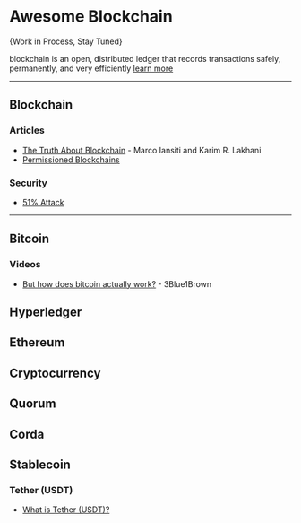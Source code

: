 # Awesome Blockchain

{Work in Process, Stay Tuned}

blockchain is an open, distributed ledger that records transactions safely, permanently, and very efficiently [learn more](https://hbr.org/2017/01/the-truth-about-blockchain)

-----

## Blockchain

### Articles
* [The Truth About Blockchain](https://hbr.org/2017/01/the-truth-about-blockchain) - Marco Iansiti and Karim R. Lakhani
* [Permissioned Blockchains](https://www.investopedia.com/terms/p/permissioned-blockchains.asp)

### Security
* [51% Attack](https://www.investopedia.com/terms/1/51-attack.asp)

-----

## Bitcoin
### Videos
* [But how does bitcoin actually work?](https://www.youtube.com/watch?v=bBC-nXj3Ng4) - 3Blue1Brown

## Hyperledger

## Ethereum

## Cryptocurrency

## Quorum

## Corda


## Stablecoin
### Tether (USDT)
* [What is Tether (USDT)?](https://www.youtube.com/watch?v=Kt0HlIP06d8)
